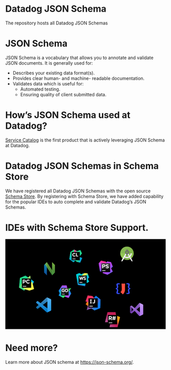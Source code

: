 # Datadog JSON Schema
The repository hosts all Datadog JSON Schemas 

# JSON Schema 
JSON Schema is a vocabulary that allows you to annotate and validate JSON documents. It is generally used for:
* Describes your existing data format(s).
* Provides clear human- and machine- readable documentation.
* Validates data which is useful for:
    * Automated testing.
    * Ensuring quality of client submitted data.

# How’s JSON Schema used at Datadog?
[Service Catalog](./service-catalog/README.md) is the first product that is actively leveraging JSON Schema at Datadog.

# Datadog JSON Schemas in Schema Store 
We have registered all Datadog JSON Schemas with the open source [Schema Store](https://www.schemastore.org/json/). By registering with Schema Store, we have added capability for the popular IDEs to auto complete and validate Datadog’s JSON Schemas.  

# IDEs with Schema Store Support. 
![IDEs](ides-logo.png)

# Need more?
Learn more about JSON schema at https://json-schema.org/. 

